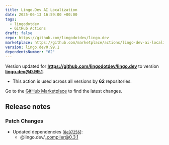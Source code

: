 ```yaml
---
title: Lingo.Dev AI Localization
date: 2025-06-13 16:59:00 +00:00
tags:
  - lingodotdev
  - GitHub Actions
draft: false
repo: https://github.com/lingodotdev/lingo.dev
marketplace: https://github.com/marketplace/actions/lingo-dev-ai-localization
version: lingo.dev0.99.1
dependentsNumber: "62"
---
```



Version updated for **https://github.com/lingodotdev/lingo.dev** to version **lingo.dev@0.99.1**.
- This action is used across all versions by **62** repositories.

Go to the [GitHub Marketplace](https://github.com/marketplace/actions/lingo-dev-ai-localization) to find the latest changes.

## Release notes

### Patch Changes

-   Updated dependencies \[[`8e97256`](https://github.com/lingodotdev/lingo.dev/commit/8e97256ca4e78dd09a967539ca9dec359bd558ef)]:
    -   @lingo.dev/\_compiler@0.3.1


